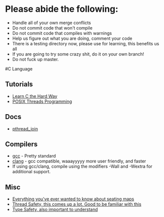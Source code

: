 # Please abide the following:
* Handle all of your own merge conflicts
* Do not commit code that won't compile
* Do not commit code that compiles with warnings
* Help us figure out what you are doing, comment your code
* There is a testing directory now, please use for learning, this benefits us all
* If you are going to try some crazy shit, do it on your own branch!
* Do not fuck up master.

#C Language

## Tutorials
* [Learn C the Hard Way](http://c.learncodethehardway.org/book/index.html)
* [POSIX Threads Programming](https://computing.llnl.gov/tutorials/pthreads/)

## Docs
* [pthread_join](http://pubs.opengroup.org/onlinepubs/9699919799/functions/pthread_join.html)

## Compilers
* [gcc](https://gcc.gnu.org/) - Pretty standard
* [clang](http://clang.llvm.org/) - gcc compatible, waaayyyyy more user friendly, and faster
* If using gcc/clang, compile using the modifiers -Wall and -Wextra for additional support.

## Misc
* [Everything you've ever wanted to know about seating maps](https://tixato.com/guides/seating-charts)
* [Thread Safety, this comes up a lot. Good to be familiar with this](https://en.wikipedia.org/wiki/Thread_safety)
* [Type Safety, also important to understand](https://en.wikipedia.org/wiki/Type_safety)

